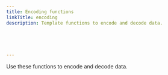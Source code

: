 ```yaml
---
title: Encoding functions
linkTitle: encoding
description: Template functions to encode and decode data.



  

---
```


Use these functions to encode and decode data.
